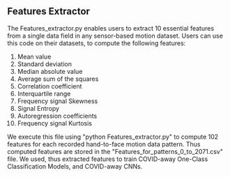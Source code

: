 ## Features Extractor 

The Features_extractor.py enables users to extract 10 essential features from a single data field in any sensor-based motion dataset. Users can use this code on their datasets, to compute the following features:
1. Mean value                   
1. Standard deviation           
3. Median absolute value        
4. Average sum of the squares   
5. Correlation coefficient      
6. Interquartile range          
7. Frequency signal Skewness    
8. Signal Entropy               
9. Autoregression coefficients  
10. Frequency signal Kurtosis    

We execute this file using "python Features_extractor.py" to compute 102 features for each recorded hand-to-face motion data pattern. Thus computed features are stored in the "Features_for_patterns_0_to_2071.csv" file.
We used, thus extracted features to train COVID-away One-Class Classification Models, and COVID-away CNNs.